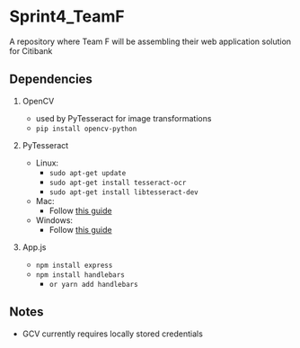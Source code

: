 # Sprint4_TeamF
A repository where Team F will be assembling their web application solution for Citibank

## Dependencies
1. OpenCV
    * used by PyTesseract for image transformations
    * `pip install opencv-python` 

2. PyTesseract
    * Linux:
        * `sudo apt-get update`
        * `sudo apt-get install tesseract-ocr`
        * `sudo apt-get install libtesseract-dev`
    * Mac:
        * Follow [this guide](http://macappstore.org/tesseract/)
    * Windows:
        * Follow [this guide](https://towardsdatascience.com/read-text-from-image-with-one-line-of-python-code-c22ede074cac)

3. App.js
   * `npm install express`
   * `npm install handlebars`
      * `or yarn add handlebars`


        
## Notes
* GCV currently requires locally stored credentials
